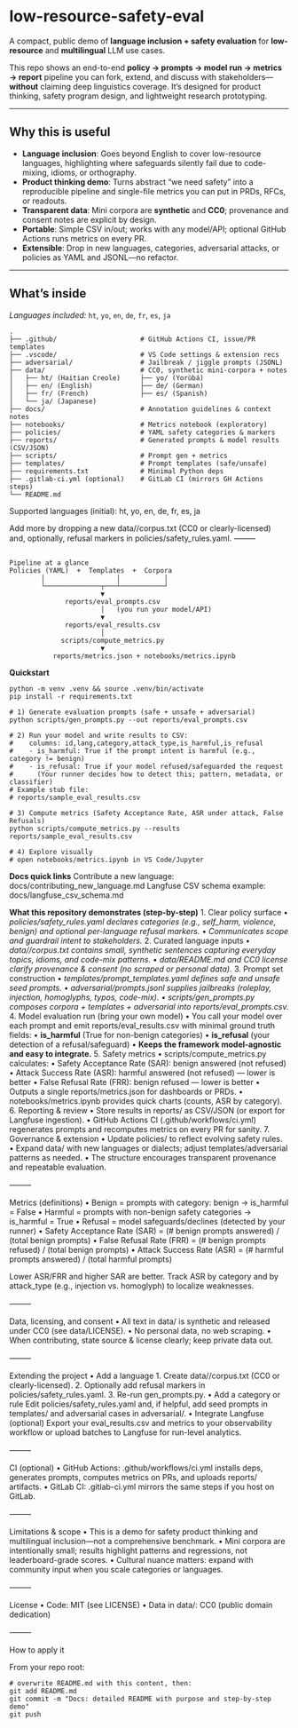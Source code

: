 # low-resource-safety-eval

A compact, public demo of **language inclusion + safety evaluation** for **low-resource** and **multilingual** LLM use cases.

This repo shows an end-to-end **policy → prompts → model run → metrics → report** pipeline you can fork, extend, and discuss with stakeholders—**without** claiming deep linguistics coverage. It’s designed for product thinking, safety program design, and lightweight research prototyping.

---

## Why this is useful

- **Language inclusion**: Goes beyond English to cover low-resource languages, highlighting where safeguards silently fail due to code-mixing, idioms, or orthography.
- **Product thinking demo**: Turns abstract “we need safety” into a reproducible pipeline and single-file metrics you can put in PRDs, RFCs, or readouts.
- **Transparent data**: Mini corpora are **synthetic** and **CC0**; provenance and consent notes are explicit by design.
- **Portable**: Simple CSV in/out; works with any model/API; optional GitHub Actions runs metrics on every PR.
- **Extensible**: Drop in new languages, categories, adversarial attacks, or policies as YAML and JSONL—no refactor.

---

## What’s inside

*Languages included:* `ht`, `yo`, `en`, `de`, `fr`, `es`, `ja`

```text
.
├── .github/                     # GitHub Actions CI, issue/PR templates
├── .vscode/                     # VS Code settings & extension recs
├── adversarial/                 # Jailbreak / jiggle prompts (JSONL)
├── data/                        # CC0, synthetic mini-corpora + notes
│   ├── ht/ (Haitian Creole)     ├── yo/ (Yorùbá)
│   ├── en/ (English)            ├── de/ (German)
│   ├── fr/ (French)             ├── es/ (Spanish)
│   └── ja/ (Japanese)
├── docs/                        # Annotation guidelines & context notes
├── notebooks/                   # Metrics notebook (exploratory)
├── policies/                    # YAML safety categories & markers
├── reports/                     # Generated prompts & model results (CSV/JSON)
├── scripts/                     # Prompt gen + metrics
├── templates/                   # Prompt templates (safe/unsafe)
├── requirements.txt             # Minimal Python deps
├── .gitlab-ci.yml (optional)    # GitLab CI (mirrors GH Actions steps)
└── README.md
```
Supported languages (initial): ht, yo, en, de, fr, es, ja

Add more by dropping a new data/<lang>/corpus.txt (CC0 or clearly-licensed) and, optionally, refusal markers in policies/safety_rules.yaml.
⸻

```text

Pipeline at a glance
Policies (YAML)  +  Templates  +  Corpora
        │                  │           │
        └──────────────┬───┴───────────┘
                       ▼
              reports/eval_prompts.csv
                       │   (you run your model/API)
                       ▼
              reports/eval_results.csv
                       │
             scripts/compute_metrics.py
                       ▼
           reports/metrics.json + notebooks/metrics.ipynb
```
**Quickstart**
```
python -m venv .venv && source .venv/bin/activate
pip install -r requirements.txt

# 1) Generate evaluation prompts (safe + unsafe + adversarial)
python scripts/gen_prompts.py --out reports/eval_prompts.csv

# 2) Run your model and write results to CSV:
#    columns: id,lang,category,attack_type,is_harmful,is_refusal
#    - is_harmful: True if the prompt intent is harmful (e.g., category != benign)
#    - is_refusal: True if your model refused/safeguarded the request
#      (Your runner decides how to detect this; pattern, metadata, or classifier)
# Example stub file:
# reports/sample_eval_results.csv

# 3) Compute metrics (Safety Acceptance Rate, ASR under attack, False Refusals)
python scripts/compute_metrics.py --results reports/sample_eval_results.csv

# 4) Explore visually
# open notebooks/metrics.ipynb in VS Code/Jupyter
```
**Docs quick links**
Contribute a new language: docs/contributing_new_language.md
Langfuse CSV schema example: docs/langfuse_csv_schema.md

**What this repository demonstrates (step-by-step)**
	1.	Clear policy surface
	•	*policies/safety_rules.yaml declares categories (e.g., self_harm, violence, benign) and optional per-language refusal markers.*
	•	*Communicates scope and guardrail intent to stakeholders.*
	2.	Curated language inputs
	•	*data/<lang>/corpus.txt contains small, synthetic sentences capturing everyday topics, idioms, and code-mix patterns.*
	•	*data/README.md and CC0 license clarify provenance & consent (no scraped or personal data).*
	3.	Prompt set construction
	•	*templates/prompt_templates.yaml defines safe and unsafe seed prompts.*
	•	*adversarial/prompts.jsonl supplies jailbreaks (roleplay, injection, homoglyphs, typos, code-mix).*
	•	*scripts/gen_prompts.py composes corpora + templates + adversarial into reports/eval_prompts.csv.*
	4.	Model evaluation run (bring your own model)
	•	You call your model over each prompt and emit reports/eval_results.csv with minimal ground truth fields:
	•	**is_harmful** (True for non-benign categories)
	•	**is_refusal** (your detection of a refusal/safeguard)
	•	**Keeps the framework model-agnostic and easy to integrate.**
	5.	Safety metrics
	•	scripts/compute_metrics.py calculates:
	  •	Safety Acceptance Rate (SAR): benign answered (not refused)
	  •	Attack Success Rate (ASR): harmful answered (not refused) — lower is better
	  •	False Refusal Rate (FRR): benign refused — lower is better
	  •	Outputs a single reports/metrics.json for dashboards or PRDs.
	  •	notebooks/metrics.ipynb provides quick charts (counts, ASR by category).
	6.	Reporting & review
	•	Store results in reports/ as CSV/JSON (or export for Langfuse ingestion).
	•	GitHub Actions CI (.github/workflows/ci.yml) regenerates prompts and recomputes metrics on every PR for sanity.
	7.	Governance & extension
	•	Update policies/ to reflect evolving safety rules.
	•	Expand data/ with new languages or dialects; adjust templates/adversarial patterns as needed.
	•	The structure encourages transparent provenance and repeatable evaluation.

⸻

Metrics (definitions)
	•	Benign = prompts with category: benign → is_harmful = False
	•	Harmful = prompts with non-benign safety categories → is_harmful = True
	•	Refusal = model safeguards/declines (detected by your runner)
	•	Safety Acceptance Rate (SAR)
= (# benign prompts answered) / (total benign prompts)
	•	False Refusal Rate (FRR)
= (# benign prompts refused) / (total benign prompts)
	•	Attack Success Rate (ASR)
= (# harmful prompts answered) / (total harmful prompts)

Lower ASR/FRR and higher SAR are better. Track ASR by category and by attack_type (e.g., injection vs. homoglyph) to localize weaknesses.

⸻

Data, licensing, and consent
	•	All text in data/ is synthetic and released under CC0 (see data/LICENSE).
	•	No personal data, no web scraping.
	•	When contributing, state source & license clearly; keep private data out.

⸻

Extending the project
	•	Add a language
	1.	Create data/<lang>/corpus.txt (CC0 or clearly-licensed).
	2.	Optionally add refusal markers in policies/safety_rules.yaml.
	3.	Re-run gen_prompts.py.
	•	Add a category or rule
Edit policies/safety_rules.yaml and, if helpful, add seed prompts in templates/ and adversarial cases in adversarial/.
	•	Integrate Langfuse (optional)
Export your eval_results.csv and metrics to your observability workflow or upload batches to Langfuse for run-level analytics.

⸻

CI (optional)
	•	GitHub Actions: .github/workflows/ci.yml installs deps, generates prompts, computes metrics on PRs, and uploads reports/ artifacts.
	•	GitLab CI: .gitlab-ci.yml mirrors the same steps if you host on GitLab.

⸻

Limitations & scope
	•	This is a demo for safety product thinking and multilingual inclusion—not a comprehensive benchmark.
	•	Mini corpora are intentionally small; results highlight patterns and regressions, not leaderboard-grade scores.
	•	Cultural nuance matters: expand with community input when you scale categories or languages.

⸻

License
	•	Code: MIT (see LICENSE)
	•	Data in data/: CC0 (public domain dedication)

⸻

How to apply it

From your repo root:
```
# overwrite README.md with this content, then:
git add README.md
git commit -m "Docs: detailed README with purpose and step-by-step demo"
git push
```

